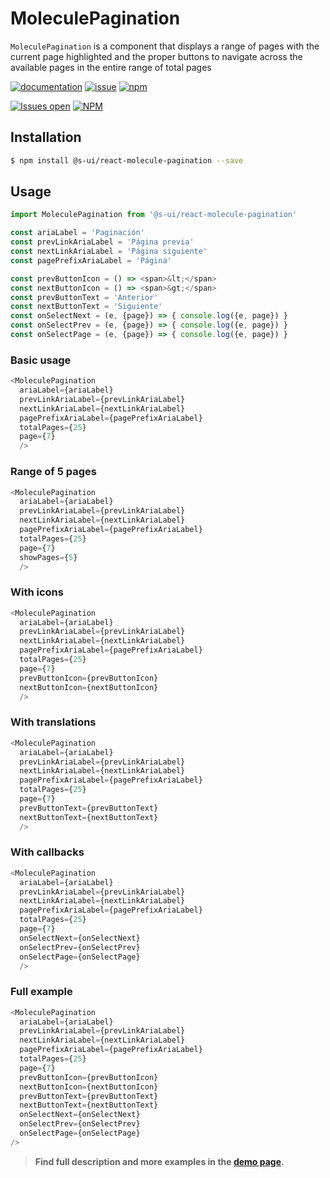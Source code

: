 # MoleculePagination

`MoleculePagination` is a component that displays a range of pages with the current page highlighted and the proper buttons to navigate across the available pages in the entire range of total pages

[![documentation](https://img.shields.io/badge/read%20the%20doc-black?logo=readthedocs)](https://sui-components.vercel.app/workbench/molecule/pagination/)
[![issue](https://img.shields.io/badge/report%20a%20bug-black?logo=openbugbounty&logoColor=red)](https://github.com/SUI-Components/sui-components/issues/new?&projects=4&template=bug-report.yml&assignees=&template=report-a-bug.yml&title=🪲+&labels=bug,component,molecule,pagination)
[![npm](https://img.shields.io/npm/dt/%40s-ui/react-molecule-pagination?logo=npm&labelColor=black)](https://www.npmjs.com/package/@s-ui/react-molecule-pagination)

[![Issues open](https://img.shields.io/github/issues-search/SUI-Components/sui-components?query=is%3Aopen%20label%3Acomponent%20label%3Apagination&logo=openbugbounty&logoColor=red&label=issues%20open&color=red)](https://github.com/SUI-Components/sui-components/issues?q=is%3Aopen+label%3Acomponent+label%3Apagination)
[![NPM](https://img.shields.io/npm/l/%40s-ui%2Freact-molecule-pagination)](https://github.com/SUI-Components/sui-components/blob/main/components/molecule/pagination/LICENSE.md)

## Installation

```sh
$ npm install @s-ui/react-molecule-pagination --save
```

## Usage

```js
import MoleculePagination from '@s-ui/react-molecule-pagination'

const ariaLabel = 'Paginación'
const prevLinkAriaLabel = 'Página previa'
const nextLinkAriaLabel = 'Página siguiente'
const pagePrefixAriaLabel = 'Página'

const prevButtonIcon = () => <span>&lt;</span>
const nextButtonIcon = () => <span>&gt;</span>
const prevButtonText = 'Anterior'
const nextButtonText = 'Siguiente'
const onSelectNext = (e, {page}) => { console.log({e, page}) }
const onSelectPrev = (e, {page}) => { console.log({e, page}) }
const onSelectPage = (e, {page}) => { console.log({e, page}) }
```

### Basic usage
```js
<MoleculePagination
  ariaLabel={ariaLabel}
  prevLinkAriaLabel={prevLinkAriaLabel}
  nextLinkAriaLabel={nextLinkAriaLabel}
  pagePrefixAriaLabel={pagePrefixAriaLabel} 
  totalPages={25} 
  page={7} 
  />
```

### Range of 5 pages
```js
<MoleculePagination
  ariaLabel={ariaLabel}
  prevLinkAriaLabel={prevLinkAriaLabel}
  nextLinkAriaLabel={nextLinkAriaLabel}
  pagePrefixAriaLabel={pagePrefixAriaLabel} 
  totalPages={25} 
  page={7}
  showPages={5}
  />
```

### With icons
```js
<MoleculePagination
  ariaLabel={ariaLabel}
  prevLinkAriaLabel={prevLinkAriaLabel}
  nextLinkAriaLabel={nextLinkAriaLabel}
  pagePrefixAriaLabel={pagePrefixAriaLabel} 
  totalPages={25} 
  page={7}
  prevButtonIcon={prevButtonIcon}
  nextButtonIcon={nextButtonIcon}
  />
```

### With translations
```js
<MoleculePagination
  ariaLabel={ariaLabel}
  prevLinkAriaLabel={prevLinkAriaLabel}
  nextLinkAriaLabel={nextLinkAriaLabel}
  pagePrefixAriaLabel={pagePrefixAriaLabel} 
  totalPages={25} 
  page={7}
  prevButtonText={prevButtonText}
  nextButtonText={nextButtonText}
  />
```

### With callbacks
```js
<MoleculePagination
  ariaLabel={ariaLabel}
  prevLinkAriaLabel={prevLinkAriaLabel}
  nextLinkAriaLabel={nextLinkAriaLabel}
  pagePrefixAriaLabel={pagePrefixAriaLabel} 
  totalPages={25} 
  page={7}
  onSelectNext={onSelectNext}
  onSelectPrev={onSelectPrev}
  onSelectPage={onSelectPage}
  />
```

### Full example
```js
<MoleculePagination 
  ariaLabel={ariaLabel}
  prevLinkAriaLabel={prevLinkAriaLabel}
  nextLinkAriaLabel={nextLinkAriaLabel}
  pagePrefixAriaLabel={pagePrefixAriaLabel} 
  totalPages={25} 
  page={7} 
  prevButtonIcon={prevButtonIcon}
  nextButtonIcon={nextButtonIcon}
  prevButtonText={prevButtonText} 
  nextButtonText={nextButtonText}
  onSelectNext={onSelectNext} 
  onSelectPrev={onSelectPrev} 
  onSelectPage={onSelectPage}
/>
```



> **Find full description and more examples in the [demo page](https://sui-components.now.sh/workbench/molecule/pagination/demo).**

